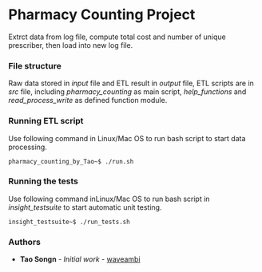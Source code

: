 # Pharmacy Counting Project

Extrct data from log file, compute total cost and number of unique prescriber, then load into new log file.

### File structure
Raw data stored in *input* file and ETL result in *output* file, ETL scripts are in *src* file, including *pharmacy_counting* as main script, *help_functions* and *read_process_write* as defined function module.

### Running ETL script

Use following command in Linux/Mac OS to run bash script to start data processing.

```
pharmacy_counting_by_Tao~$ ./run.sh
```

### Running the tests

Use following command inLinux/Mac OS to run bash script in *insight_testsuite* to start automatic unit testing.

```
insight_testsuite~$ ./run_tests.sh
```

### Authors

* **Tao Songn** - *Initial work* - [waveambi](https://github.com/waveambi)

